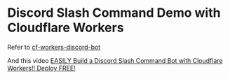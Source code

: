 # Discord Slash Command Demo with Cloudflare Workers

Refer to [cf-workers-discord-bot](https://github.com/glenstack/glenstack/tree/master/packages/cf-workers-discord-bot)

And this video [EASILY Build a Discord Slash Command Bot with Cloudflare Workers!! Deploy FREE!](https://youtu.be/xRt9PwphmY8)